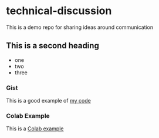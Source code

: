 # technical-discussion
This is a demo repo for sharing ideas around communication


## This is a second heading
* one
* two
* three


### Gist 
This is a good example of [my code](https://gist.github.com/ileanadatamania/90ade184ebc908f15a04a2d125652d05)

### Colab Example
This is a [Colab example](https://github.com/ileanadatamania/technical-discussion/blob/main/technical_docs.ipynb)
